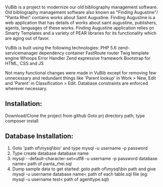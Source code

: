 VuBib is a project to modernize our old bibliography management software. Old bibliography management software also known as "Finding Augustine"/
"Panta Rhei" contains works about Saint Augustine. Finding Augustine is a web application that has details of works about saint augustine, 
publishers, agents, languages of these works. Finding Augustine application relies on Smarty Templates and a variety of 
PEAR libraries for its functionality which are aging out of favor. 

VuBib is built using the following technologies:
PHP 5.6
zend-servicemanager dependency container
FastRoute router
Twig template engine
Whoops Error Handler
Zend expressive framework
Bootstrap for HTML, CSS and JS

Not many functional changes were made in VuBib except for removing few unnecessary and redundant things like 'Parent lookup' in Work > New, Edit 
and 'Parent' in Classification > Edit. Database constraints are enforced wherever necessary.

Installation:
-------------
Download/Clone the project from github
Goto prj directory path, type composer install

Database Installation:
------------------------
1. Goto 'path of\mysql\bin' and type mysql -u username -p password
2. Type create database database name
3. mysql --default-character-set=utf8 -u username -p password database name< path of panta_rhei.sql
4. Dump sample data to get started: goto path of\mysql\bin path and give mysql -u username database name< path of each table.sql file
   (eg: mysql -u username test< path of agenttype.sql)
